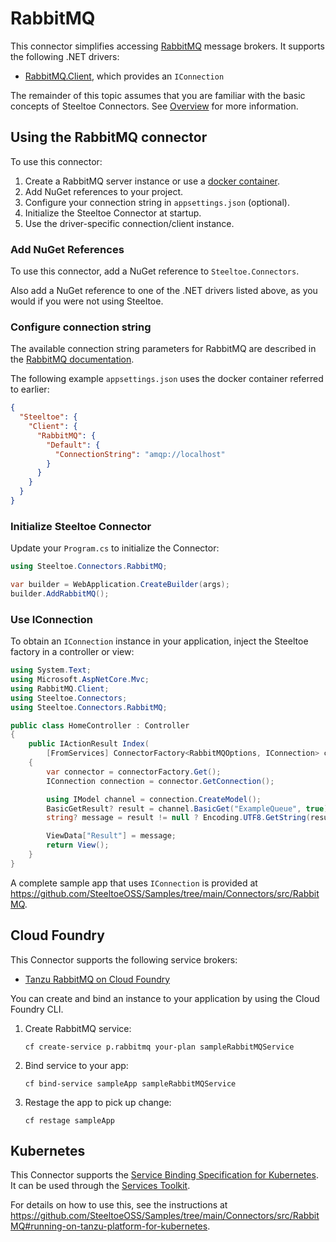 # RabbitMQ

This connector simplifies accessing [RabbitMQ](https://www.rabbitmq.com/) message brokers.
It supports the following .NET drivers:

- [RabbitMQ.Client](https://www.nuget.org/packages/RabbitMQ.Client), which provides an `IConnection`

The remainder of this topic assumes that you are familiar with the basic concepts of Steeltoe Connectors. See [Overview](./usage.md) for more information.

## Using the RabbitMQ connector

To use this connector:

1. Create a RabbitMQ server instance or use a [docker container](https://github.com/SteeltoeOSS/Samples/blob/main/CommonTasks.md#rabbitmq).
1. Add NuGet references to your project.
1. Configure your connection string in `appsettings.json` (optional).
1. Initialize the Steeltoe Connector at startup.
1. Use the driver-specific connection/client instance.

### Add NuGet References

To use this connector, add a NuGet reference to `Steeltoe.Connectors`.

Also add a NuGet reference to one of the .NET drivers listed above, as you would if you were not using Steeltoe.

### Configure connection string

The available connection string parameters for RabbitMQ are described in the [RabbitMQ documentation](https://www.rabbitmq.com/uri-spec.html).

The following example `appsettings.json` uses the docker container referred to earlier:

```json
{
  "Steeltoe": {
    "Client": {
      "RabbitMQ": {
        "Default": {
          "ConnectionString": "amqp://localhost"
        }
      }
    }
  }
}
```

### Initialize Steeltoe Connector

Update your `Program.cs` to initialize the Connector:

```csharp
using Steeltoe.Connectors.RabbitMQ;

var builder = WebApplication.CreateBuilder(args);
builder.AddRabbitMQ();
```

### Use IConnection

To obtain an `IConnection` instance in your application, inject the Steeltoe factory in a controller or view:

```csharp
using System.Text;
using Microsoft.AspNetCore.Mvc;
using RabbitMQ.Client;
using Steeltoe.Connectors;
using Steeltoe.Connectors.RabbitMQ;

public class HomeController : Controller
{
    public IActionResult Index(
        [FromServices] ConnectorFactory<RabbitMQOptions, IConnection> connectorFactory)
    {
        var connector = connectorFactory.Get();
        IConnection connection = connector.GetConnection();

        using IModel channel = connection.CreateModel();
        BasicGetResult? result = channel.BasicGet("ExampleQueue", true);
        string? message = result != null ? Encoding.UTF8.GetString(result.Body.ToArray()) : null;

        ViewData["Result"] = message;
        return View();
    }
}
```

A complete sample app that uses `IConnection` is provided at https://github.com/SteeltoeOSS/Samples/tree/main/Connectors/src/RabbitMQ.

## Cloud Foundry

This Connector supports the following service brokers:

- [Tanzu RabbitMQ on Cloud Foundry](https://techdocs.broadcom.com/us/en/vmware-tanzu/data-solutions/tanzu-rabbitmq-on-cloud-foundry/10-0/tanzu-rabbitmq-cloud-foundry/index.html)

You can create and bind an instance to your application by using the Cloud Foundry CLI.

1. Create RabbitMQ service:

   ```shell
   cf create-service p.rabbitmq your-plan sampleRabbitMQService
   ```

1. Bind service to your app:

   ```shell
   cf bind-service sampleApp sampleRabbitMQService
   ```

1. Restage the app to pick up change:

   ```shell
   cf restage sampleApp
   ```

## Kubernetes

This Connector supports the [Service Binding Specification for Kubernetes](https://github.com/servicebinding/spec).
It can be used through the [Services Toolkit](https://techdocs.broadcom.com/us/en/vmware-tanzu/standalone-components/tanzu-application-platform/1-12/tap/services-toolkit-install-services-toolkit.html).

For details on how to use this, see the instructions at https://github.com/SteeltoeOSS/Samples/tree/main/Connectors/src/RabbitMQ#running-on-tanzu-platform-for-kubernetes.
